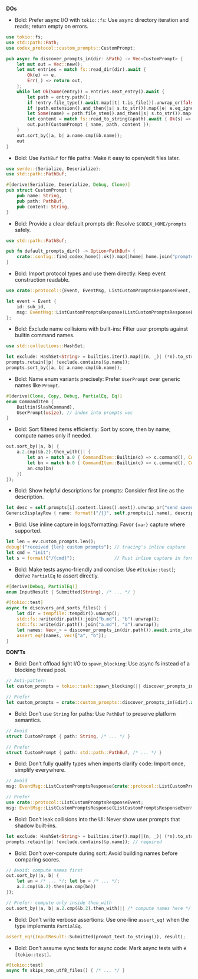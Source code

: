 **DOs**
- Bold: Prefer async I/O with `tokio::fs`: Use async directory iteration and reads; return empty on errors.
```rust
use tokio::fs;
use std::path::Path;
use codex_protocol::custom_prompts::CustomPrompt;

pub async fn discover_prompts_in(dir: &Path) -> Vec<CustomPrompt> {
    let mut out = Vec::new();
    let mut entries = match fs::read_dir(dir).await {
        Ok(e) => e,
        Err(_) => return out,
    };
    while let Ok(Some(entry)) = entries.next_entry().await {
        let path = entry.path();
        if !entry.file_type().await.map(|t| t.is_file()).unwrap_or(false) { continue; }
        if !path.extension().and_then(|s| s.to_str()).map(|e| e.eq_ignore_ascii_case("md")).unwrap_or(false) { continue; }
        let Some(name) = path.file_stem().and_then(|s| s.to_str()).map(|s| s.to_string()) else { continue; };
        let content = match fs::read_to_string(&path).await { Ok(s) => s, Err(_) => continue };
        out.push(CustomPrompt { name, path, content });
    }
    out.sort_by(|a, b| a.name.cmp(&b.name));
    out
}
```

- Bold: Use `PathBuf` for file paths: Make it easy to open/edit files later.
```rust
use serde::{Serialize, Deserialize};
use std::path::PathBuf;

#[derive(Serialize, Deserialize, Debug, Clone)]
pub struct CustomPrompt {
    pub name: String,
    pub path: PathBuf,
    pub content: String,
}
```

- Bold: Provide a clear default prompts dir: Resolve `$CODEX_HOME/prompts` safely.
```rust
use std::path::PathBuf;

pub fn default_prompts_dir() -> Option<PathBuf> {
    crate::config::find_codex_home().ok().map(|home| home.join("prompts"))
}
```

- Bold: Import protocol types and use them directly: Keep event construction readable.
```rust
use crate::protocol::{Event, EventMsg, ListCustomPromptsResponseEvent, Op};

let event = Event {
    id: sub_id,
    msg: EventMsg::ListCustomPromptsResponse(ListCustomPromptsResponseEvent { custom_prompts }),
};
```

- Bold: Exclude name collisions with built-ins: Filter user prompts against builtin command names.
```rust
use std::collections::HashSet;

let exclude: HashSet<String> = builtins.iter().map(|(n, _)| (*n).to_string()).collect();
prompts.retain(|p| !exclude.contains(&p.name));
prompts.sort_by(|a, b| a.name.cmp(&b.name));
```

- Bold: Name enum variants precisely: Prefer `UserPrompt` over generic names like `Prompt`.
```rust
#[derive(Clone, Copy, Debug, PartialEq, Eq)]
enum CommandItem {
    Builtin(SlashCommand),
    UserPrompt(usize), // index into prompts vec
}
```

- Bold: Sort filtered items efficiently: Sort by score, then by name; compute names only if needed.
```rust
out.sort_by(|a, b| {
    a.2.cmp(&b.2).then_with(|| {
        let an = match a.0 { CommandItem::Builtin(c) => c.command(), CommandItem::UserPrompt(i) => &self.prompts[i].name };
        let bn = match b.0 { CommandItem::Builtin(c) => c.command(), CommandItem::UserPrompt(i) => &self.prompts[i].name };
        an.cmp(bn)
    })
});
```

- Bold: Show helpful descriptions for prompts: Consider first line as the description.
```rust
let desc = self.prompts[i].content.lines().next().unwrap_or("send saved prompt");
GenericDisplayRow { name: format!("/{}", self.prompts[i].name), description: Some(desc.to_string()), /* ... */ }
```

- Bold: Use inline capture in logs/formatting: Favor `{var}` capture where supported.
```rust
let len = ev.custom_prompts.len();
debug!("received {len} custom prompts"); // tracing's inline capture
let cmd = "init";
let s = format!("/{cmd}");               // Rust inline capture in format!
```

- Bold: Make tests async-friendly and concise: Use `#[tokio::test]`; derive `PartialEq` to assert directly.
```rust
#[derive(Debug, PartialEq)]
enum InputResult { Submitted(String), /* ... */ }

#[tokio::test]
async fn discovers_and_sorts_files() {
    let dir = tempfile::tempdir().unwrap();
    std::fs::write(dir.path().join("b.md"), "b").unwrap();
    std::fs::write(dir.path().join("a.md"), "a").unwrap();
    let names: Vec<_> = discover_prompts_in(dir.path()).await.into_iter().map(|e| e.name).collect();
    assert_eq!(names, vec!["a", "b"]);
}
```

**DON’Ts**
- Bold: Don’t offload light I/O to `spawn_blocking`: Use async fs instead of a blocking thread pool.
```rust
// Anti-pattern
let custom_prompts = tokio::task::spawn_blocking(|| discover_prompts_in(&dir)).await.unwrap_or_default();

// Prefer
let custom_prompts = crate::custom_prompts::discover_prompts_in(&dir).await;
```

- Bold: Don’t use `String` for paths: Use `PathBuf` to preserve platform semantics.
```rust
// Avoid
struct CustomPrompt { path: String, /* ... */ }

// Prefer
struct CustomPrompt { path: std::path::PathBuf, /* ... */ }
```

- Bold: Don’t fully qualify types when imports clarify code: Import once, simplify everywhere.
```rust
// Avoid
msg: EventMsg::ListCustomPromptsResponse(crate::protocol::ListCustomPromptsResponseEvent { custom_prompts })

// Prefer
use crate::protocol::ListCustomPromptsResponseEvent;
msg: EventMsg::ListCustomPromptsResponse(ListCustomPromptsResponseEvent { custom_prompts })
```

- Bold: Don’t leak collisions into the UI: Never show user prompts that shadow built-ins.
```rust
let exclude: HashSet<String> = builtins.iter().map(|(n, _)| (*n).to_string()).collect();
prompts.retain(|p| !exclude.contains(&p.name)); // required
```

- Bold: Don’t over-compute during sort: Avoid building names before comparing scores.
```rust
// Avoid: compute names first
out.sort_by(|a, b| {
    let an = /* ... */; let bn = /* ... */;
    a.2.cmp(&b.2).then(an.cmp(bn))
});

// Prefer: compute only inside then_with
out.sort_by(|a, b| a.2.cmp(&b.2).then_with(|| /* compute names here */));
```

- Bold: Don’t write verbose assertions: Use one-line `assert_eq!` when the type implements `PartialEq`.
```rust
assert_eq!(InputResult::Submitted(prompt_text.to_string()), result);
```

- Bold: Don’t assume sync tests for async code: Mark async tests with `#[tokio::test]`.
```rust
#[tokio::test]
async fn skips_non_utf8_files() { /* ... */ }
```